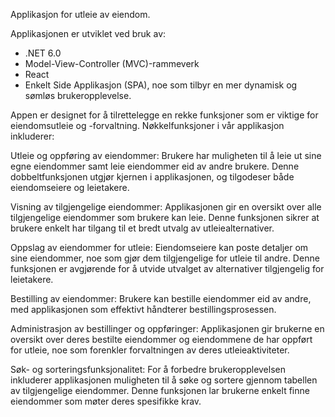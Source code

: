 Applikasjon for utleie av eiendom.

Applikasjonen er utviklet ved bruk av:
- .NET 6.0
- Model-View-Controller (MVC)-rammeverk
- React
- Enkelt Side Applikasjon (SPA), noe som tilbyr en mer dynamisk og sømløs brukeropplevelse.

Appen er designet for å tilrettelegge en rekke funksjoner som er viktige for eiendomsutleie og -forvaltning. 
Nøkkelfunksjoner i vår applikasjon inkluderer:

Utleie og oppføring av eiendommer: Brukere har muligheten til å leie ut sine egne eiendommer samt leie eiendommer 
eid av andre brukere. Denne dobbeltfunksjonen utgjør kjernen i applikasjonen, og tilgodeser både eiendomseiere og leietakere.

Visning av tilgjengelige eiendommer: Applikasjonen gir en oversikt over alle tilgjengelige eiendommer som brukere kan leie. 
Denne funksjonen sikrer at brukere enkelt har tilgang til et bredt utvalg av utleiealternativer.

Oppslag av eiendommer for utleie: Eiendomseiere kan poste detaljer om sine eiendommer, noe som gjør dem tilgjengelige for 
utleie til andre. Denne funksjonen er avgjørende for å utvide utvalget av alternativer tilgjengelig for leietakere.

Bestilling av eiendommer: Brukere kan bestille eiendommer eid av andre, med applikasjonen som effektivt håndterer 
bestillingsprosessen.

Administrasjon av bestillinger og oppføringer: Applikasjonen gir brukerne en oversikt over deres bestilte eiendommer og 
eiendommene de har oppført for utleie, noe som forenkler forvaltningen av deres utleieaktiviteter.

Søk- og sorteringsfunksjonalitet: For å forbedre brukeropplevelsen inkluderer applikasjonen muligheten til å søke og 
sortere gjennom tabellen av tilgjengelige eiendommer. Denne funksjonen lar brukerne enkelt finne eiendommer som møter 
deres spesifikke krav.
